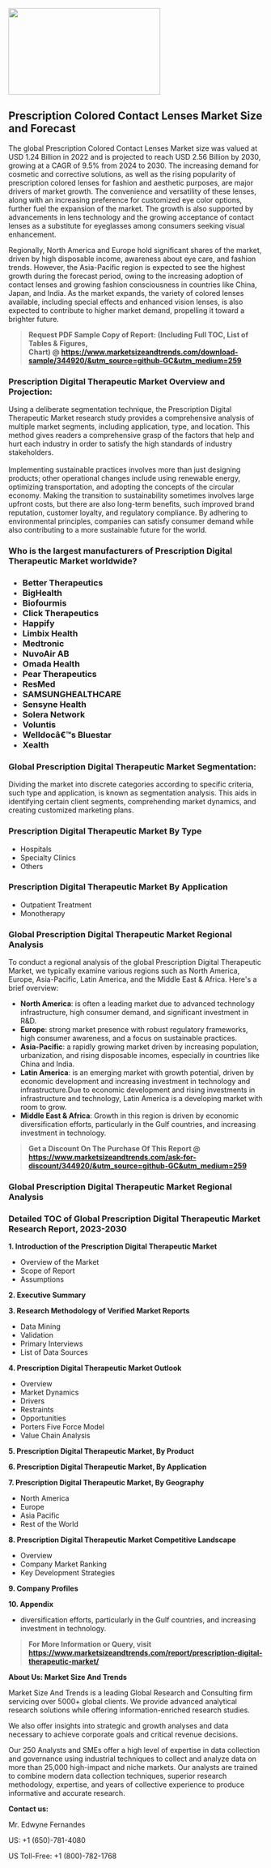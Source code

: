 <p><img class="alignnone size-medium wp-image-20088" src="https://ffe5etoiles.com/wp-content/uploads/2024/12/MST1-300x171.png" alt="" width="300" height="171" /></p><h2>Prescription Colored Contact Lenses Market Size and Forecast</h2><p>The global Prescription Colored Contact Lenses Market size was valued at USD 1.24 Billion in 2022 and is projected to reach USD 2.56 Billion by 2030, growing at a CAGR of 9.5% from 2024 to 2030. The increasing demand for cosmetic and corrective solutions, as well as the rising popularity of prescription colored lenses for fashion and aesthetic purposes, are major drivers of market growth. The convenience and versatility of these lenses, along with an increasing preference for customized eye color options, further fuel the expansion of the market. The growth is also supported by advancements in lens technology and the growing acceptance of contact lenses as a substitute for eyeglasses among consumers seeking visual enhancement.</p><p>Regionally, North America and Europe hold significant shares of the market, driven by high disposable income, awareness about eye care, and fashion trends. However, the Asia-Pacific region is expected to see the highest growth during the forecast period, owing to the increasing adoption of contact lenses and growing fashion consciousness in countries like China, Japan, and India. As the market expands, the variety of colored lenses available, including special effects and enhanced vision lenses, is also expected to contribute to higher market demand, propelling it toward a brighter future.</p></p><blockquote id="" class=""><strong>Request PDF Sample Copy of Report: (Including Full TOC, List of Tables &amp; Figures, Chart)&nbsp;@&nbsp;<strong><a href="https://www.marketsizeandtrends.com/download-sample/344920/&utm_source=github-GC&utm_medium=259" target="_blank">https://www.marketsizeandtrends.com/download-sample/344920/&utm_source=github-GC&utm_medium=259</a></strong></strong></blockquote><h3 id="" class="">Prescription Digital Therapeutic Market&nbsp;Overview and Projection:</h3><p id="" class="">Using a deliberate segmentation technique, the Prescription Digital Therapeutic Market research study provides a comprehensive analysis of multiple market segments, including application, type, and location. This method gives readers a comprehensive grasp of the factors that help and hurt each industry in order to satisfy the high standards of industry stakeholders. <br /> <br />Implementing sustainable practices involves more than just designing products; other operational changes include using renewable energy, optimizing transportation, and adopting the concepts of the circular economy. Making the transition to sustainability sometimes involves large upfront costs, but there are also long-term benefits, such improved brand reputation, customer loyalty, and regulatory compliance. By adhering to environmental principles, companies can satisfy consumer demand while also contributing to a more sustainable future for the world.</p><h3 id="" class="">Who is the largest manufacturers of&nbsp;Prescription Digital Therapeutic Market worldwide?</h3><h3 class=""><p><ul><li>Better Therapeutics </li><li> BigHealth </li><li> Biofourmis </li><li> Click Therapeutics </li><li> Happify </li><li> Limbix Health </li><li> Medtronic </li><li> NuvoAir AB </li><li> Omada Health </li><li> Pear Therapeutics </li><li> ResMed </li><li> SAMSUNGHEALTHCARE </li><li> Sensyne Health </li><li> Solera Network </li><li> Voluntis </li><li> Welldocâ€™s Bluestar </li><li> Xealth</li></ul></p></h3><h3 id="" class="">Global&nbsp;Prescription Digital Therapeutic Market Segmentation:</h3><p id="" class="">Dividing the market into discrete categories according to specific criteria, such type and application, is known as segmentation analysis. This aids in identifying certain client segments, comprehending market dynamics, and creating customized marketing plans.</p><h3 id="" class="">Prescription Digital Therapeutic Market&nbsp;By Type</h3><p><p><ul><li>Hospitals</li><li> Specialty Clinics</li><li> Others</p></li></ul></p></p><h3 id="" class="">Prescription Digital Therapeutic Market&nbsp;By Application</h3><p class=""><p><ul><li>Outpatient Treatment</li><li> Monotherapy</li></ul></p></p><h3 id="" class="">Global Prescription Digital Therapeutic Market Regional Analysis</h3><p id="" class="">To conduct a regional analysis of the global Prescription Digital Therapeutic Market, we typically examine various regions such as North America, Europe, Asia-Pacific, Latin America, and the Middle East &amp; Africa. Here's a brief overview:</p><ul><li><strong>North America</strong>: is often a leading market due to advanced technology infrastructure, high consumer demand, and significant investment in R&amp;D.</li><li><strong>Europe</strong>: strong market presence with robust regulatory frameworks, high consumer awareness, and a focus on sustainable practices.</li><li><strong>Asia-Pacific</strong>: a rapidly growing market driven by increasing population, urbanization, and rising disposable incomes, especially in countries like China and India.</li><li><strong>Latin America</strong>: is an emerging market with growth potential, driven by economic development and increasing investment in technology and infrastructure.Due to economic development and rising investments in infrastructure and technology, Latin America is a developing market with room to grow.</li><li><strong>Middle East &amp; Africa</strong>: Growth in this region is driven by economic diversification efforts, particularly in the Gulf countries, and increasing investment in technology.</li></ul><blockquote id="" class=""><strong>Get a Discount On The Purchase Of This Report @ <strong><a href="https://www.marketsizeandtrends.com/ask-for-discount/344920/&utm_source=github-GC&utm_medium=259" target="_blank">https://www.marketsizeandtrends.com/ask-for-discount/344920/&utm_source=github-GC&utm_medium=259</a></strong></strong></blockquote><h3 id="" class="">Global Prescription Digital Therapeutic Market Regional Analysis</h3><h3 id="" class="">Detailed TOC of Global Prescription Digital Therapeutic Market Research Report, 2023-2030</h3><p id="" class=""><strong>1. Introduction of the Prescription Digital Therapeutic Market</strong></p><ul><li>Overview of the Market</li><li>Scope of Report</li><li>Assumptions</li></ul><p id="" class=""><strong>2. Executive Summary</strong></p><p id="" class=""><strong>3. Research Methodology of Verified Market Reports</strong></p><ul><li>Data Mining</li><li>Validation</li><li>Primary Interviews</li><li>List of Data Sources</li></ul><p id="" class=""><strong>4. Prescription Digital Therapeutic Market Outlook</strong></p><ul><li>Overview</li><li>Market Dynamics</li><li>Drivers</li><li>Restraints</li><li>Opportunities</li><li>Porters Five Force Model</li><li>Value Chain Analysis</li></ul><p id="" class=""><strong>5. Prescription Digital Therapeutic Market, By Product</strong></p><p id="" class=""><strong>6. Prescription Digital Therapeutic Market, By Application</strong></p><p id="" class=""><strong>7. Prescription Digital Therapeutic Market, By Geography</strong></p><ul><li>North America</li><li>Europe</li><li>Asia Pacific</li><li>Rest of the World</li></ul><p id="" class=""><strong>8. Prescription Digital Therapeutic Market Competitive Landscape</strong></p><ul><li>Overview</li><li>Company Market Ranking</li><li>Key Development Strategies</li></ul><p id="" class=""><strong>9. Company Profiles</strong></p><p id="" class=""><strong>10. Appendix</strong></p><ul><li>diversification efforts, particularly in the Gulf countries, and increasing investment in technology.</li></ul><blockquote id="" class=""><strong>For More Information or Query, visit <strong><strong><a href="https://www.marketsizeandtrends.com/report/prescription-digital-therapeutic-market/" target="_blank">https://www.marketsizeandtrends.com/report/prescription-digital-therapeutic-market/</a></strong></strong></strong></blockquote><p id="" class=""><strong>About Us: Market Size And Trends</strong></p><p id="" class="">Market Size And Trends is a leading Global Research and Consulting firm servicing over 5000+ global clients. We provide advanced analytical research solutions while offering information-enriched research studies.</p><p id="" class="">We also offer insights into strategic and growth analyses and data necessary to achieve corporate goals and critical revenue decisions.</p><p id="" class="">Our 250 Analysts and SMEs offer a high level of expertise in data collection and governance using industrial techniques to collect and analyze data on more than 25,000 high-impact and niche markets. Our analysts are trained to combine modern data collection techniques, superior research methodology, expertise, and years of collective experience to produce informative and accurate research.</p><p id="" class=""><strong>Contact us:</strong></p><p id="" class="">Mr. Edwyne Fernandes</p><p id="" class="">US: +1 (650)-781-4080</p><p id="" class="">US Toll-Free: +1 (800)-782-1768</p>
